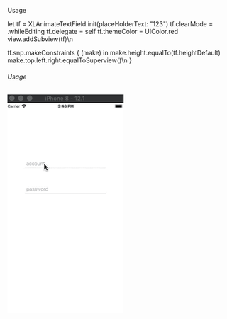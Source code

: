 Usage

let tf = XLAnimateTextField.init(placeHolderText: "123")
tf.clearMode = .whileEditing
tf.delegate = self
tf.themeColor = UIColor.red
view.addSubview(tf)\n

tf.snp.makeConstraints { (make) in
make.height.equalTo(tf.heightDefault)
make.top.left.right.equalToSuperview()\n
}


###### Usage

![image](https://github.com/kimyxl/XLAnimateTextField/blob/master/images/XLAnimateTextFieldGIF.gif)
